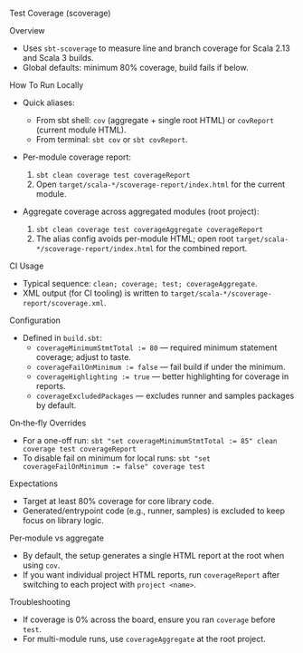 Test Coverage (scoverage)

Overview
- Uses `sbt-scoverage` to measure line and branch coverage for Scala 2.13 and Scala 3 builds.
- Global defaults: minimum 80% coverage, build fails if below.

How To Run Locally
- Quick aliases:
  - From sbt shell: `cov` (aggregate + single root HTML) or `covReport` (current module HTML).
  - From terminal: `sbt cov` or `sbt covReport`.

- Per-module coverage report:
  1) `sbt clean coverage test coverageReport`
  2) Open `target/scala-*/scoverage-report/index.html` for the current module.

- Aggregate coverage across aggregated modules (root project):
  1) `sbt clean coverage test coverageAggregate coverageReport`
  2) The alias config avoids per-module HTML; open root `target/scala-*/scoverage-report/index.html` for the combined report.

CI Usage
- Typical sequence: `clean; coverage; test; coverageAggregate`.
- XML output (for CI tooling) is written to `target/scala-*/scoverage-report/scoverage.xml`.

Configuration
- Defined in `build.sbt`:
  - `coverageMinimumStmtTotal := 80` — required minimum statement coverage; adjust to taste.
  - `coverageFailOnMinimum := false` — fail build if under the minimum.
  - `coverageHighlighting := true` — better highlighting for coverage in reports.
  - `coverageExcludedPackages` — excludes runner and samples packages by default.

On‑the‑fly Overrides
- For a one-off run: `sbt "set coverageMinimumStmtTotal := 85" clean coverage test coverageReport`
- To disable fail on minimum for local runs: `sbt "set coverageFailOnMinimum := false" coverage test`

Expectations
- Target at least 80% coverage for core library code.
- Generated/entrypoint code (e.g., runner, samples) is excluded to keep focus on library logic.

Per‑module vs aggregate
- By default, the setup generates a single HTML report at the root when using `cov`.
- If you want individual project HTML reports, run `coverageReport` after switching to each project with `project <name>`.

Troubleshooting
- If coverage is 0% across the board, ensure you ran `coverage` before `test`.
- For multi-module runs, use `coverageAggregate` at the root project.
